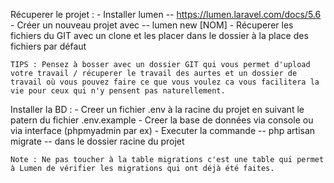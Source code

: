 

Récuperer le projet : 
	- Installer lumen -- https://lumen.laravel.com/docs/5.6
	- Créer un nouveau projet avec -- lumen new [NOM]
	- Récuperer les fichiers du GIT avec un clone et les placer dans le dossier à la place des fichiers par défaut

	TIPS : Pensez à bosser avec un dossier GIT qui vous permet d'upload votre travail / récuperer le travail des aurtes et un dossier de travail où vous pouvez faire ce que vous voulez ca vous facilitera la vie pour ceux qui n'y pensent pas naturellement. 


Installer la BD : 
	- Creer un fichier .env à la racine du projet en suivant le patern du fichier .env.example
	- Creer la base de données via console ou via interface (phpmyadmin par ex)
	- Executer la commande -- php artisan migrate -- dans le dossier racine du projet 

	Note : Ne pas toucher à la table migrations c'est une table qui permet à Lumen de vérifier les migrations qui ont déjà été faites.